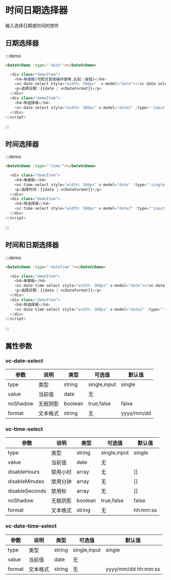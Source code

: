 # 时间日期选择器

输入选择日期或时间的控件

## 日期选择器

:::demo
```html
<DateVcDemo :type="'date'"></DateVcDemo>
```
```javascript
  <div class="demoItem">
    <h4>单面板(可配合其他操作使用,比如：按钮)</h4>
    <vc-date-select style="width: 360px"  v-model="date"></vc-date-select>
    <p>选择日期：{{date | vcDateFormat}}</p>
  </div>
  <div class="demoItem">
    <h4>带选择框</h4>
    <vc-date-select style="width: 360px" v-model="date2" :type="'input'"></vc-date-select>
  </div>
</script>
```
:::

## 时间选择器

:::demo
```html
<DateVcDemo :type="'time'"></DateVcDemo>
```
```javascript
  <div class="demoItem">
    <h4>单面板</h4>
    <vc-time-select style="width: 360px" v-model="date" :type="'single'"></vc-time-select>
    <p>选择时间：{{date | vcDateFormat}}</p>
  </div>
  <div class="demoItem">
    <h4>带选择框</h4>
    <vc-time-select style="width: 360px" v-model="date2" :type="'input'"></vc-time-select>
  </div>
</script>
```
:::

## 时间和日期选择器

:::demo
```html
<DateVcDemo :type="'dateTime'"></DateVcDemo>
```
```javascript
  <div class="demoItem">
    <h4>单面板</h4>
    <vc-date-time-select style="width: 360px" v-model="date"></vc-date-time-select>
    <p>选择日期：{{date | vcDateFormat}}</p>
  </div>
  <div class="demoItem">
    <h4>带选择框</h4>
    <vc-date-time-select style="width: 360px" v-model="date2" :type="'input'"></vc-date-time-select>
  </div>
</script>
```
:::

## 属性参数

### vc-date-select

| 参数 | 说明 |	类型 |	可选值 |	默认值 |
|---|---|---|---|---|
| type | 类型 | string | single,input | single |
| value | 当前值 | date | 无 |  |
| noShadow | 无框阴影 | boolean | true,false | false |
| format | 文本格式 | string | 无 | yyyy/mm/dd |

### vc-time-select

| 参数 | 说明 |	类型 |	可选值 |	默认值 |
|---|---|---|---|---|
| type | 类型 | string | single,input | single |
| value | 当前值 | date | 无 |  |
| disableHours | 禁用小时 | array | 无 | [] |
| disableMinutes | 禁用分钟 | array | 无 | [] |
| disableSeconds | 禁用秒 | array | 无 | [] |
| noShadow | 无框阴影 | boolean | true,false | false |
| format | 文本格式 | string | 无 | hh:mm:ss |

### vc-date-time-select

| 参数 | 说明 |	类型 |	可选值 |	默认值 |
|---|---|---|---|---|
| type | 类型 | string | single,input | single |
| value | 当前值 | date | 无 |  |
| format | 文本格式 | string | 无 | yyyy/mm/dd hh:mm:ss |
